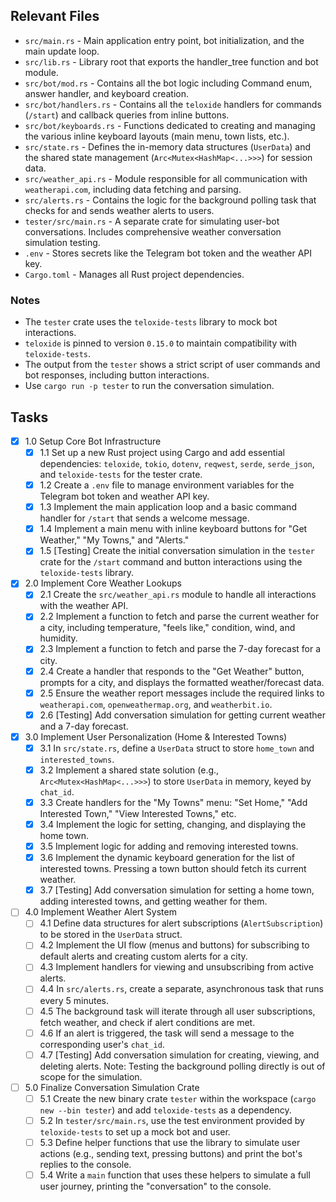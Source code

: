 ## Relevant Files

- `src/main.rs` - Main application entry point, bot initialization, and the main update loop.
- `src/lib.rs` - Library root that exports the handler_tree function and bot module.
- `src/bot/mod.rs` - Contains all the bot logic including Command enum, answer handler, and keyboard creation.
- `src/bot/handlers.rs` - Contains all the `teloxide` handlers for commands (`/start`) and callback queries from inline buttons.
- `src/bot/keyboards.rs` - Functions dedicated to creating and managing the various inline keyboard layouts (main menu, town lists, etc.).
- `src/state.rs` - Defines the in-memory data structures (`UserData`) and the shared state management (`Arc<Mutex<HashMap<...>>>`) for session data.
- `src/weather_api.rs` - Module responsible for all communication with `weatherapi.com`, including data fetching and parsing.
- `src/alerts.rs` - Contains the logic for the background polling task that checks for and sends weather alerts to users.
- `tester/src/main.rs` - A separate crate for simulating user-bot conversations. Includes comprehensive weather conversation simulation testing.
- `.env` - Stores secrets like the Telegram bot token and the weather API key.
- `Cargo.toml` - Manages all Rust project dependencies.

### Notes

- The `tester` crate uses the `teloxide-tests` library to mock bot interactions.
- `teloxide` is pinned to version `0.15.0` to maintain compatibility with `teloxide-tests`.
- The output from the `tester` shows a strict script of user commands and bot responses, including button interactions.
- Use `cargo run -p tester` to run the conversation simulation.

## Tasks

- [x] 1.0 Setup Core Bot Infrastructure
  - [x] 1.1 Set up a new Rust project using Cargo and add essential dependencies: `teloxide`, `tokio`, `dotenv`, `reqwest`, `serde`, `serde_json`, and `teloxide-tests` for the tester crate.
  - [x] 1.2 Create a `.env` file to manage environment variables for the Telegram bot token and weather API key.
  - [x] 1.3 Implement the main application loop and a basic command handler for `/start` that sends a welcome message.
  - [x] 1.4 Implement a main menu with inline keyboard buttons for "Get Weather," "My Towns," and "Alerts."
  - [x] 1.5 [Testing] Create the initial conversation simulation in the `tester` crate for the `/start` command and button interactions using the `teloxide-tests` library.
- [x] 2.0 Implement Core Weather Lookups
  - [x] 2.1 Create the `src/weather_api.rs` module to handle all interactions with the weather API.
  - [x] 2.2 Implement a function to fetch and parse the current weather for a city, including temperature, "feels like," condition, wind, and humidity.
  - [x] 2.3 Implement a function to fetch and parse the 7-day forecast for a city.
  - [x] 2.4 Create a handler that responds to the "Get Weather" button, prompts for a city, and displays the formatted weather/forecast data.
  - [x] 2.5 Ensure the weather report messages include the required links to `weatherapi.com`, `openweathermap.org`, and `weatherbit.io`.
  - [x] 2.6 [Testing] Add conversation simulation for getting current weather and a 7-day forecast.
- [x] 3.0 Implement User Personalization (Home & Interested Towns)
  - [x] 3.1 In `src/state.rs`, define a `UserData` struct to store `home_town` and `interested_towns`.
  - [x] 3.2 Implement a shared state solution (e.g., `Arc<Mutex<HashMap<...>>>`) to store `UserData` in memory, keyed by `chat_id`.
  - [x] 3.3 Create handlers for the "My Towns" menu: "Set Home," "Add Interested Town," "View Interested Towns," etc.
  - [x] 3.4 Implement the logic for setting, changing, and displaying the home town.
  - [x] 3.5 Implement logic for adding and removing interested towns.
  - [x] 3.6 Implement the dynamic keyboard generation for the list of interested towns. Pressing a town button should fetch its current weather.
  - [x] 3.7 [Testing] Add conversation simulation for setting a home town, adding interested towns, and getting weather for them.
- [ ] 4.0 Implement Weather Alert System
  - [ ] 4.1 Define data structures for alert subscriptions (`AlertSubscription`) to be stored in the `UserData` struct.
  - [ ] 4.2 Implement the UI flow (menus and buttons) for subscribing to default alerts and creating custom alerts for a city.
  - [ ] 4.3 Implement handlers for viewing and unsubscribing from active alerts.
  - [ ] 4.4 In `src/alerts.rs`, create a separate, asynchronous task that runs every 5 minutes.
  - [ ] 4.5 The background task will iterate through all user subscriptions, fetch weather, and check if alert conditions are met.
  - [ ] 4.6 If an alert is triggered, the task will send a message to the corresponding user's `chat_id`.
  - [ ] 4.7 [Testing] Add conversation simulation for creating, viewing, and deleting alerts. Note: Testing the background polling directly is out of scope for the simulation.
- [ ] 5.0 Finalize Conversation Simulation Crate
  - [ ] 5.1 Create the new binary crate `tester` within the workspace (`cargo new --bin tester`) and add `teloxide-tests` as a dependency.
  - [ ] 5.2 In `tester/src/main.rs`, use the test environment provided by `teloxide-tests` to set up a mock bot and user.
  - [ ] 5.3 Define helper functions that use the library to simulate user actions (e.g., sending text, pressing buttons) and print the bot's replies to the console.
  - [ ] 5.4 Write a `main` function that uses these helpers to simulate a full user journey, printing the "conversation" to the console. 